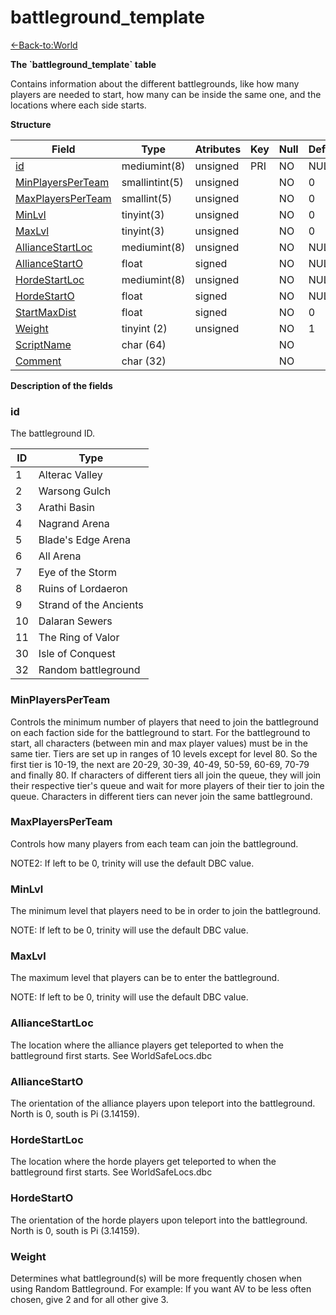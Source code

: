 # battleground\_template

[<-Back-to:World](database-world.md)

**The \`battleground\_template\` table**

Contains information about the different battlegrounds, like how many players are needed to start, how many can be inside the same one, and the locations where each side starts.

**Structure**

| Field                  | Type           | Atributes | Key | Null | Default | Extra | Comment |
|------------------------|----------------|-----------|-----|------|---------|-------|---------|
| [id][1]                | mediumint(8)   | unsigned  | PRI | NO   | NULL    |       |         |
| [MinPlayersPerTeam][2] | smallintint(5) | unsigned  |     | NO   | 0       |       |         |
| [MaxPlayersPerTeam][3] | smallint(5)    | unsigned  |     | NO   | 0       |       |         |
| [MinLvl][4]            | tinyint(3)     | unsigned  |     | NO   | 0       |       |         |
| [MaxLvl][5]            | tinyint(3)     | unsigned  |     | NO   | 0       |       |         |
| [AllianceStartLoc][6]  | mediumint(8)   | unsigned  |     | NO   | NULL    |       |         |
| [AllianceStartO][7]    | float          | signed    |     | NO   | NULL    |       |         |
| [HordeStartLoc][8]     | mediumint(8)   | unsigned  |     | NO   | NULL    |       |         |
| [HordeStartO][9]       | float          | signed    |     | NO   | NULL    |       |         |
| [StartMaxDist][10]     | float          | signed    |     | NO   | 0       |       |         |
| [Weight][11]           | tinyint (2)    | unsigned  |     | NO   | 1       |       |         |
| [ScriptName][12]       | char (64)      |           |     | NO   |         |       |         |
| [Comment][13]          | char (32)      |           |     | NO   |         |       |         |

[1]: #id
[2]: #minplayersperteam
[3]: #maxplayersperteam
[4]: #minlvl
[5]: #maxlvl
[6]: #alliancestartloc
[7]: #alliancestarto
[8]: #hordestartloc
[9]: #hordestarto
[10]: #startmaxdist
[11]: #weight
[12]: #scriptname
[13]: #comment

**Description of the fields**

### id

The battleground ID.

| ID | Type                   |
|----|------------------------|
| 1  | Alterac Valley         |
| 2  | Warsong Gulch          |
| 3  | Arathi Basin           |
| 4  | Nagrand Arena          |
| 5  | Blade's Edge Arena     |
| 6  | All Arena              |
| 7  | Eye of the Storm       |
| 8  | Ruins of Lordaeron     |
| 9  | Strand of the Ancients |
| 10 | Dalaran Sewers         |
| 11 | The Ring of Valor      |
| 30 | Isle of Conquest       |
| 32 | Random battleground    |

### MinPlayersPerTeam

Controls the minimum number of players that need to join the battleground on each faction side for the battleground to start. For the battleground to start, all characters (between min and max player values) must be in the same tier. Tiers are set up in ranges of 10 levels except for level 80. So the first tier is 10-19, the next are 20-29, 30-39, 40-49, 50-59, 60-69, 70-79 and finally 80. If characters of different tiers all join the queue, they will join their respective tier's queue and wait for more players of their tier to join the queue. Characters in different tiers can never join the same battleground.

### MaxPlayersPerTeam

Controls how many players from each team can join the battleground.

NOTE2: If left to be 0, trinity will use the default DBC value.

### MinLvl

The minimum level that players need to be in order to join the battleground.

NOTE: If left to be 0, trinity will use the default DBC value.

### MaxLvl

The maximum level that players can be to enter the battleground.

NOTE: If left to be 0, trinity will use the default DBC value.

### AllianceStartLoc

The location where the alliance players get teleported to when the battleground first starts. See WorldSafeLocs.dbc

### AllianceStartO

The orientation of the alliance players upon teleport into the battleground. North is 0, south is Pi (3.14159).

### HordeStartLoc

The location where the horde players get teleported to when the battleground first starts. See WorldSafeLocs.dbc

### HordeStartO

The orientation of the horde players upon teleport into the battleground. North is 0, south is Pi (3.14159).

### Weight

Determines what battleground(s) will be more frequently chosen when using Random Battleground.
For example: If you want AV to be less often chosen, give 2 and for all other give 3.
